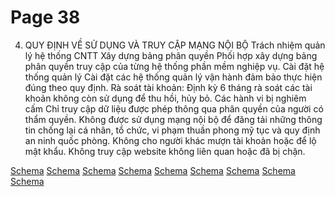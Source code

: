 # Page 38


4. QUY ĐỊNH VỀ SỬ DỤNG VÀ TRUY CẬP MẠNG NỘI BỘ
Trách nhiệm quản lý hệ thống CNTT Xây dựng bảng phân quyền
Phối hợp xây dựng bảng phân quyền truy cập của từng hệ thống phần mềm nghiệp vụ.
Cài đặt hệ thống quản lý
Cài đặt các hệ thống quản lý vận hành đảm bảo thực hiện đúng theo quy định.
Rà soát tài khoản: Định kỳ 6 tháng rà soát các tài khoản không còn sử dụng để thu hồi, hủy bỏ.
Các hành vi bị nghiêm cấm
Chỉ truy cập dữ liệu được phép thông qua phân
quyền của người có thẩm quyền.
Không được sử dụng mạng nội bộ để đăng
tải những thông tin chống lại cá nhân, tổ
chức, vi phạm thuần phong mỹ tục và quy định an ninh quốc phòng.
Không cho người khác mượn tài khoản hoặc để lộ mật khẩu.
Không truy cập website không liên quan hoặc đã bị chặn.

[Schema](page_38_img_0.png)
[Schema](page_38_img_1.png)
[Schema](page_38_img_2.png)
[Schema](page_38_img_3.png)
[Schema](page_38_img_4.png)
[Schema](page_38_img_5.png)
[Schema](page_38_img_6.png)
[Schema](page_38_img_7.png)
[Schema](page_38_img_8.png)
